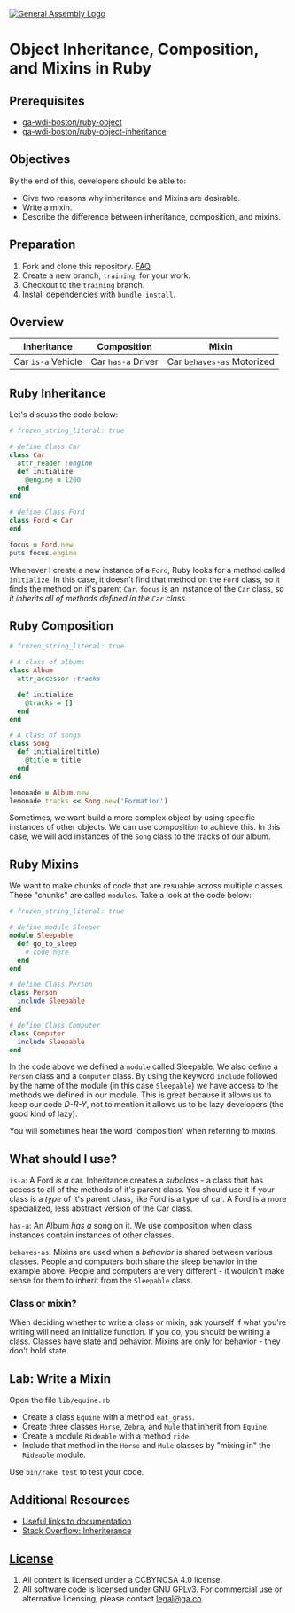 [![General Assembly Logo](https://camo.githubusercontent.com/1a91b05b8f4d44b5bbfb83abac2b0996d8e26c92/687474703a2f2f692e696d6775722e636f6d2f6b6538555354712e706e67)](https://generalassemb.ly/education/web-development-immersive)

# Object Inheritance, Composition, and Mixins in Ruby

## Prerequisites

-   [ga-wdi-boston/ruby-object](https://git.generalassemb.ly/ga-wdi-boston/ruby-object)
-   [ga-wdi-boston/ruby-object-inheritance](https://git.generalassemb.ly/ga-wdi-boston/ruby-object-inheritance)

## Objectives

By the end of this, developers should be able to:

-   Give two reasons why inheritance and Mixins are desirable.
-   Write a mixin.
-   Describe the difference between inheritance, composition, and mixins.

## Preparation

1.  Fork and clone this repository.
 [FAQ](https://git.generalassemb.ly/ga-wdi-boston/meta/wiki/ForkAndClone)
1.  Create a new branch, `training`, for your work.
1.  Checkout to the `training` branch.
1.  Install dependencies with `bundle install`.

## Overview

| Inheritance   | Composition   | Mixin |
|:-------------:|:-------------:|:-----:|
| Car `is-a` Vehicle | Car `has-a` Driver | Car `behaves-as` Motorized |

## Ruby Inheritance

Let's discuss the code below:

<!-- start code block file="snippets/car.rb" -->
```rb
# frozen_string_literal: true

# define Class Car
class Car
  attr_reader :engine
  def initialize
    @engine = 1200
  end
end

# define Class Ford
class Ford < Car
end

focus = Ford.new
puts focus.engine
```
<!-- end code block -->

Whenever I create a new instance of a `Ford`, Ruby looks for a method called `initialize`. In this case, it doesn't find that method on the `Ford` class, so it finds the method on it's parent `Car`. `focus` is an instance of the `Car` class,  so *it inherits all of methods defined in the `Car` class.*

## Ruby Composition

<!-- start code block file="snippets/album.rb" -->
```rb
# frozen_string_literal: true

# A class of albums
class Album
  attr_accessor :tracks

  def initialize
    @tracks = []
  end
end

# A class of songs
class Song
  def initialize(title)
    @title = title
  end
end

lemonade = Album.new
lemonade.tracks << Song.new('Formation')
```
<!-- end code block -->

Sometimes, we want build a more complex object by using specific instances of
other objects. We can use composition to achieve this. In this case, we will add
 instances of the `Song` class to the tracks of our album.

## Ruby Mixins

We want to make chunks of code that are resuable across multiple classes.
These "chunks" are called `modules`. Take a look at the code below:

<!-- start code block file="snippets/sleeper.rb" -->
```rb
# frozen_string_literal: true

# define module Sleeper
module Sleepable
  def go_to_sleep
    # code here
  end
end

# define Class Person
class Person
  include Sleepable
end

# define Class Computer
class Computer
  include Sleepable
end
```
<!-- end code block -->

In the code above we defined a `module` called Sleepable. We also define a
`Person` class and a `Computer` class. By using the keyword `include` followed
by the name of the module (in this case `Sleepable`) we have access to the methods
we defined in our module.  This is great because it allows us to keep our code
*D-R-Y*, not to mention it allows us to be lazy developers (the good kind of
lazy).

You will sometimes hear the word 'composition' when referring to mixins.

## What should I use?

`is-a`: A Ford *is a* car. Inheritance creates a *subclass* - a class that has access to all of the methods of it's parent class. You should use it if your class is a *type* of it's parent class, like Ford is a type of car. A Ford is a more specialized, less abstract version of the Car class.

`has-a`: An Album *has a* song on it. We use composition when class instances
contain instances of other classes.

`behaves-as`: Mixins are used when a *behavior* is shared between various classes. People and computers both share the sleep behavior in the example above. People and computers are very different - it wouldn't make sense for them to inherit from the `Sleepable` class.

### Class or mixin?
When deciding whether to write a class or mixin, ask yourself if what you're
writing will need an initialize function. If you do, you should be writing a class.
Classes have state and behavior. Mixins are only for behavior - they don't hold
state.

## Lab: Write a Mixin

Open the file `lib/equine.rb`

- Create a class `Equine` with a method `eat_grass`.
- Create three classes `Horse`, `Zebra`, and `Mule` that inherit from `Equine`.
- Create a module `Rideable` with a method `ride`.
- Include that method in the `Horse` and `Mule` classes by "mixing in" the `Rideable` module.

Use `bin/rake test` to test your code.

## Additional Resources

-   [Useful links to documentation](https://www.ruby-lang.org/en/documentation/)
-   [Stack Overflow: Inheriterance](http://stackoverflow.com/questions/15754768/when-do-we-use-ruby-module-vs-using-class-composition)

## [License](LICENSE)

1.  All content is licensed under a CC­BY­NC­SA 4.0 license.
1.  All software code is licensed under GNU GPLv3. For commercial use or
    alternative licensing, please contact legal@ga.co.
